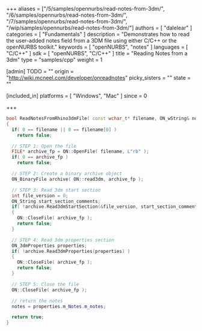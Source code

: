+++
aliases = ["/5/samples/opennurbs/read-notes-from-3dm/", "/6/samples/opennurbs/read-notes-from-3dm/", "/7/samples/opennurbs/read-notes-from-3dm/", "/wip/samples/opennurbs/read-notes-from-3dm/"]
authors = [ "dalelear" ]
categories = [ "Fundamentals" ]
description = "Demonstrates how to read the user-added notes field from a 3DM file using either C/C++ or the openNURBS toolkit."
keywords = [ "openNURBS", "notes" ]
languages = [ "C/C++" ]
sdk = [ "openNURBS", "C/C++" ]
title = "Reading Notes from a 3dm"
type = "samples/cpp"
weight = 1

[admin]
TODO = ""
origin = "http://wiki.mcneel.com/developer/onreadnotes"
picky_sisters = ""
state = ""

[included_in]
platforms = [ "Windows", "Mac" ]
since = 0

+++

```cpp
bool ReadNotesFromRhino3dmFile( const wchar_t* filename, ON_wString& notes )
{
  if( 0 == filename || 0 == filename[0] )
    return false;

  // STEP 1: Open the file
  FILE* archive_fp = ON::OpenFile( filename, L"rb" );
  if( 0 == archive_fp )
    return false;

  // STEP 2: Create a binary archive object
  ON_BinaryFile archive( ON::read3dm, archive_fp );

  // STEP 3: Read 3dm start section
  int file_version = 0;
  ON_String start_section_comments;
  if( !archive.Read3dmStartSection(&file_version, start_section_comments) )
  {
    ON::CloseFile( archive_fp );
    return false;
  }

  // STEP 4: Read 3dm properties section
  ON_3dmProperties properties;
  if( !archive.Read3dmProperties(properties) )
  {
    ON::CloseFile( archive_fp );
    return false;
  }

  // STEP 5: Close the file
  ON::CloseFile( archive_fp );

  // return the notes
  notes = properties.m_Notes.m_notes;

  return true;
}
```
